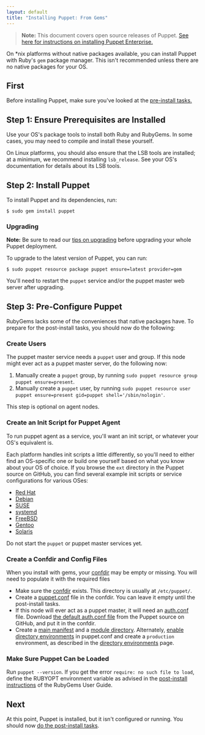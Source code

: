 ```yaml
---
layout: default
title: "Installing Puppet: From Gems"
---
```



[peinstall]: /pe/latest/install_basic.html
[confdir]: /puppet/latest/reference/dirs_confdir.html
[puppet.conf]: /puppet/latest/reference/config_file_main.html
[auth.conf]: /puppet/latest/reference/config_file_auth.html
[main manifest]: /puppet/latest/reference/dirs_manifest.html
[module directory]: /puppet/latest/reference/dirs_modulepath.html
[directory environments]: /puppet/latest/reference/environments.html

> **Note:** This document covers open source releases of Puppet. [See here for instructions on installing Puppet Enterprise.][peinstall]

On \*nix platforms without native packages available, you can install Puppet with Ruby's `gem` package manager. This isn't recommended unless there are no native packages for your OS.

First
-----

Before installing Puppet, make sure you've looked at the [pre-install tasks.](./pre_install.html)

Step 1: Ensure Prerequisites are Installed
-----

Use your OS's package tools to install both Ruby and RubyGems. In some cases, you may need to compile and install these yourself.

On Linux platforms, you should also ensure that the LSB tools are installed; at a minimum, we recommend installing `lsb_release`. See your OS's documentation for details about its LSB tools.

Step 2: Install Puppet
-----

To install Puppet and its dependencies, run:

    $ sudo gem install puppet

### Upgrading

**Note:** Be sure to read our [tips on upgrading](./upgrading.html) before upgrading your whole Puppet deployment.

To upgrade to the latest version of Puppet, you can run:

    $ sudo puppet resource package puppet ensure=latest provider=gem

You'll need to restart the `puppet` service and/or the puppet master web server after upgrading.

Step 3: Pre-Configure Puppet
-----

RubyGems lacks some of the conveniences that native packages have. To prepare for the post-install tasks, you should now do the following:

### Create Users

The puppet master service needs a `puppet` user and group. If this node might ever act as a puppet master server, do the following now:

1. Manually create a `puppet` group, by running `sudo puppet resource group puppet ensure=present`.
2. Manually create a `puppet` user, by running `sudo puppet resource user puppet ensure=present gid=puppet shell='/sbin/nologin'`.

This step is optional on agent nodes.

### Create an Init Script for Puppet Agent

To run puppet agent as a service, you'll want an init script, or whatever your OS's equivalent is.

Each platform handles init scripts a little differently, so you'll need to either find an OS-specific one or build one yourself based on what you know about your OS of choice. If you browse the `ext` directory in the Puppet source on GitHub, you can find several example init scripts or service configurations for various OSes:

* [Red Hat](https://github.com/puppetlabs/puppet/blob/master/ext/redhat)
* [Debian](https://github.com/puppetlabs/puppet/blob/master/ext/debian)
* [SUSE](https://github.com/puppetlabs/puppet/blob/master/ext/suse)
* [systemd](https://github.com/puppetlabs/puppet/blob/master/ext/systemd)
* [FreeBSD](https://github.com/puppetlabs/puppet/blob/master/ext/freebsd)
* [Gentoo](https://github.com/puppetlabs/puppet/blob/master/ext/gentoo)
* [Solaris](https://github.com/puppetlabs/puppet/blob/master/ext/solaris)

Do not start the `puppet` or puppet master services yet.

### Create a Confdir and Config Files

When you install with gems, your [confdir][] may be empty or missing. You will need to populate it with the required files

* Make sure the [confdir][] exists. This directory is usually at `/etc/puppet/`.
* Create a [puppet.conf][] file in the confdir. You can leave it empty until the post-install tasks.
* If this node will ever act as a puppet master, it will need an [auth.conf][] file. Download [the default auth.conf file](https://raw.githubusercontent.com/puppetlabs/puppet/master/conf/auth.conf) from the Puppet source on GitHub, and put it in the confdir.
* Create a [main manifest][] and a [module directory][]. Alternately, [enable directory environments][directory environments] in puppet.conf and create a `production` environment, as described in the [directory environments][] page.

### Make Sure Puppet Can be Loaded

Run `puppet --version`. If you get the error `require: no such file to load`, define the RUBYOPT environment variable as advised in the [post-install instructions](http://docs.rubygems.org/read/chapter/3#page70) of the RubyGems User Guide.


Next
----

At this point, Puppet is installed, but it isn't configured or running. You should now [do the post-install tasks](./post_install.html).

